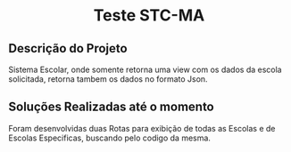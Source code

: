 <h1 align="center">Teste STC-MA</h1>

## Descrição do Projeto
Sistema Escolar, onde somente retorna uma view com os dados da escola solicitada, retorna tambem os dados no formato Json.

## Soluções Realizadas até o momento
Foram desenvolvidas duas Rotas para exibição de todas as Escolas
e de Escolas Especificas, buscando pelo codigo da mesma.

## 
